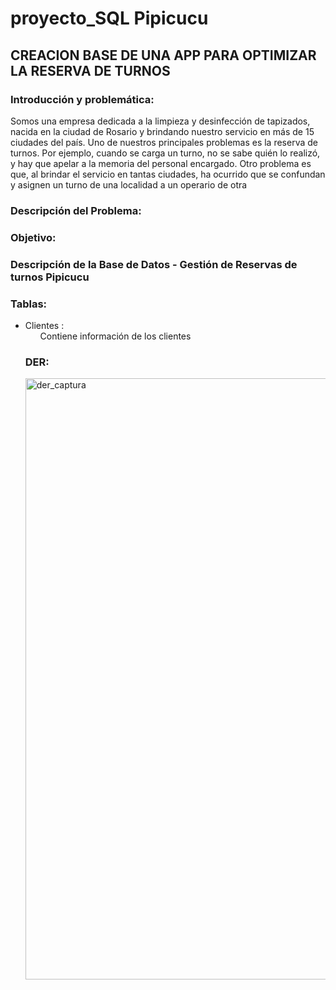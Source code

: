 # proyecto_SQL Pipicucu
<h2>CREACION BASE DE UNA APP PARA OPTIMIZAR LA RESERVA DE TURNOS </h2>

<h3>Introducción y problemática:</h3>
 Somos una empresa dedicada a la limpieza y desinfección de tapizados, nacida en la ciudad de Rosario y brindando nuestro servicio en más de 15 ciudades del país. Uno de nuestros principales problemas es la reserva de turnos. Por ejemplo, cuando se carga un turno, no se sabe quién lo realizó, y hay que apelar a la memoria del personal encargado. Otro problema es que, al brindar el servicio en tantas ciudades, ha ocurrido que se confundan y asignen un turno de una localidad a un operario de otra

 <h3>Descripción del Problema: </h3>


 <h3>Objetivo:</h3>  

 <h3>Descripción de la Base de Datos - Gestión de Reservas de turnos Pipicucu </h3>


 <h3>Tablas:</h3>
<ul>
    <li>Clientes : 
        <ul> Contiene información de los clientes</ul>
    </li>







 
<h3>DER: </h3>
<img width="962" alt="der_captura" src="https://github.com/Prestera/proyecto_SQL/assets/121523848/d9258ef8-ed69-43cd-b7a7-5899ec0e26fc">
